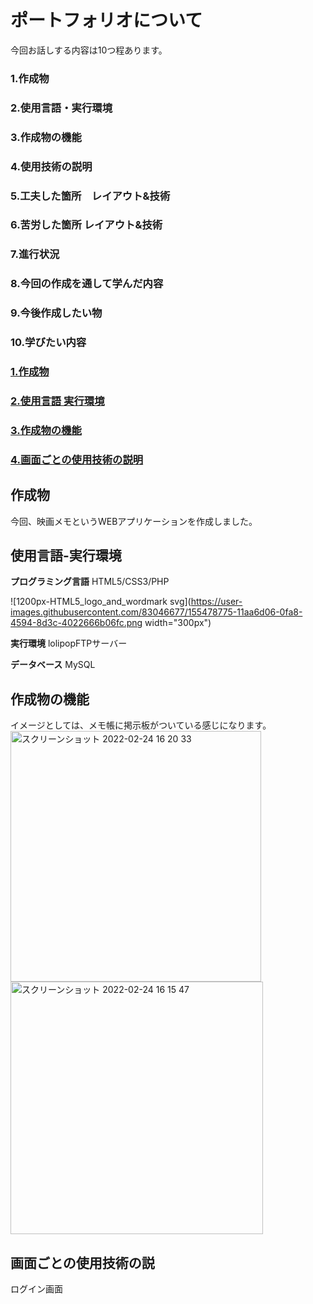 # ポートフォリオについて
今回お話しする内容は10つ程あります。<br>
### 1.作成物
### 2.使用言語・実行環境
### 3.作成物の機能
### 4.使用技術の説明
### 5.工夫した箇所　レイアウト&技術
### 6.苦労した箇所 レイアウト&技術
### 7.進行状況
### 8.今回の作成を通して学んだ内容
### 9.今後作成したい物
### 10.学びたい内容



### [1.作成物](#作成物)
### [2.使用言語 実行環境](#使用言語-実行環境)
### [3.作成物の機能](#作成物の機能)
### [4.画面ごとの使用技術の説明](#画面ごとの使用技術の説明)




## 作成物
今回、映画メモというWEBアプリケーションを作成しました。


## 使用言語-実行環境
**プログラミング言語**
HTML5/CSS3/PHP

![1200px-HTML5_logo_and_wordmark svg](https://user-images.githubusercontent.com/83046677/155478775-11aa6d06-0fa8-4594-8d3c-4022666b06fc.png width="300px")

**実行環境**
lolipopFTPサーバー


**データベース**
MySQL


## 作成物の機能
イメージとしては、メモ帳に掲示板がついている感じになります。<br>
<img width="401" alt="スクリーンショット 2022-02-24 16 20 33" src="https://user-images.githubusercontent.com/83046677/155477120-1d16677b-f5e4-4bfd-8636-7867f3308875.png">
<img width="404" alt="スクリーンショット 2022-02-24 16 15 47" src="https://user-images.githubusercontent.com/83046677/155476505-fcdc169b-3251-4408-95fb-1f8a0dc49128.png">


## 画面ごとの使用技術の説

ログイン画面
